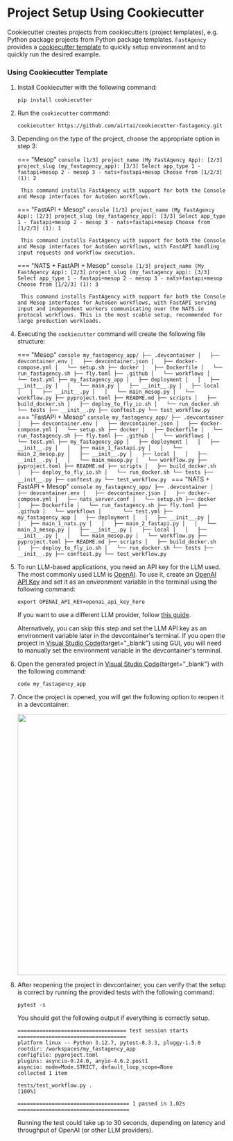 # Project Setup Using Cookiecutter

Cookiecutter creates projects from cookiecutters (project templates), e.g. Python package projects from Python package templates. `FastAgency` provides a [cookiecutter template](https://github.com/airtai/cookiecutter-fastagency) to quickly setup environment and to quickly run the desired example.

### Using Cookiecutter Template

1. Install Cookiecutter with the following command:
    ```console
    pip install cookiecutter
    ```

2. Run the `cookiecutter` command:
    ```console
    cookiecutter https://github.com/airtai/cookiecutter-fastagency.git
    ```

3. Depending on the type of the project, choose the appropriate option in step 3:

    === "Mesop"
        ```console
        [1/3] project_name (My FastAgency App):
        [2/3] project_slug (my_fastagency_app):
        [3/3] Select app_type
            1 - fastapi+mesop
            2 - mesop
            3 - nats+fastapi+mesop
            Choose from [1/2/3] (1): 2
        ```

        This command installs FastAgency with support for both the Console and Mesop interfaces for AutoGen workflows.

    === "FastAPI + Mesop"
        ```console
        [1/3] project_name (My FastAgency App):
        [2/3] project_slug (my_fastagency_app):
        [3/3] Select app_type
            1 - fastapi+mesop
            2 - mesop
            3 - nats+fastapi+mesop
            Choose from [1/2/3] (1): 1
        ```

        This command installs FastAgency with support for both the Console and Mesop interfaces for AutoGen workflows, with FastAPI handling input requests and workflow execution.

    === "NATS + FastAPI + Mesop"
        ```console
        [1/3] project_name (My FastAgency App):
        [2/3] project_slug (my_fastagency_app):
        [3/3] Select app_type
            1 - fastapi+mesop
            2 - mesop
            3 - nats+fastapi+mesop
            Choose from [1/2/3] (1): 3
        ```

        This command installs FastAgency with support for both the Console and Mesop interfaces for AutoGen workflows, with FastAPI serving input and independent workers communicating over the NATS.io protocol workflows. This is the most scable setup, recommended for large production workloads.

4. Executing the `cookiecutter` command will create the following file structure:

    === "Mesop"
        ```console
        my_fastagency_app/
        ├── .devcontainer
        │   ├── devcontainer.env
        │   ├── devcontainer.json
        │   ├── docker-compose.yml
        │   └── setup.sh
        ├── docker
        │   ├── Dockerfile
        │   └── run_fastagency.sh
        ├── fly.toml
        ├── .github
        │   └── workflows
        │       └── test.yml
        ├── my_fastagency_app
        │   ├── deployment
        │   │   ├── __init__.py
        │   │   └── main.py
        │   ├── __init__.py
        │   ├── local
        │   │   ├── __init__.py
        │   │   └── main_mesop.py
        │   └── workflow.py
        ├── pyproject.toml
        ├── README.md
        ├── scripts
        │   ├── build_docker.sh
        │   ├── deploy_to_fly_io.sh
        │   └── run_docker.sh
        └── tests
            ├── __init__.py
            ├── conftest.py
            └── test_workflow.py
        ```
    === "FastAPI + Mesop"
        ```console
        my_fastagency_app/
        ├── .devcontainer
        │   ├── devcontainer.env
        │   ├── devcontainer.json
        │   ├── docker-compose.yml
        │   └── setup.sh
        ├── docker
        │   ├── Dockerfile
        │   └── run_fastagency.sh
        ├── fly.toml
        ├── .github
        │   └── workflows
        │       └── test.yml
        ├── my_fastagency_app
        │   ├── deployment
        │   │   ├── __init__.py
        │   │   ├── main_1_fastapi.py
        │   │   └── main_2_mesop.py
        │   ├── __init__.py
        │   ├── local
        │   │   ├── __init__.py
        │   │   └── main_mesop.py
        │   └── workflow.py
        ├── pyproject.toml
        ├── README.md
        ├── scripts
        │   ├── build_docker.sh
        │   ├── deploy_to_fly_io.sh
        │   └── run_docker.sh
        └── tests
            ├── __init__.py
            ├── conftest.py
            └── test_workflow.py
        ```
    === "NATS + FastAPI + Mesop"
        ```console
        my_fastagency_app/
        ├── .devcontainer
        │   ├── devcontainer.env
        │   ├── devcontainer.json
        │   ├── docker-compose.yml
        │   ├── nats_server.conf
        │   └── setup.sh
        ├── docker
        │   ├── Dockerfile
        │   └── run_fastagency.sh
        ├── fly.toml
        ├── .github
        │   └── workflows
        │       └── test.yml
        ├── my_fastagency_app
        │   ├── deployment
        │   │   ├── __init__.py
        │   │   ├── main_1_nats.py
        │   │   ├── main_2_fastapi.py
        │   │   └── main_3_mesop.py
        │   ├── __init__.py
        │   ├── local
        │   │   ├── __init__.py
        │   │   └── main_mesop.py
        │   └── workflow.py
        ├── pyproject.toml
        ├── README.md
        ├── scripts
        │   ├── build_docker.sh
        │   ├── deploy_to_fly_io.sh
        │   └── run_docker.sh
        └── tests
            ├── __init__.py
            ├── conftest.py
            └── test_workflow.py
        ```

5. To run LLM-based applications, you need an API key for the LLM used. The most commonly used LLM is [OpenAI](https://platform.openai.com/docs/models). To use it, create an [OpenAI API Key](https://openai.com/index/openai-api/) and set it as an environment variable in the terminal using the following command:

    ```console
    export OPENAI_API_KEY=openai_api_key_here
    ```

    If you want to use a different LLM provider, follow [this guide](https://fastagency.ai/latest/user-guide/runtimes/autogen/using_non_openai_models/).

    Alternatively, you can skip this step and set the LLM API key as an environment variable later in the devcontainer's terminal. If you open the project in [Visual Studio Code](https://code.visualstudio.com/){target="_blank"} using GUI, you will need to manually set the environment variable in the devcontainer's terminal.

6. Open the generated project in [Visual Studio Code](https://code.visualstudio.com/){target="_blank"} with the following command:
    ```console
    code my_fastagency_app
    ```

7. Once the project is opened, you will get the following option to reopen it in a devcontainer:

    <img src="../getting-started/images/reopen-in-container.png" width="600" class="center">

8. After reopening the project in devcontainer, you can verify that the setup is correct by running the provided tests with the following command:

    ```console
    pytest -s
    ```

    You should get the following output if everything is correctly setup.
    ```console
    =================================== test session starts ===================================
    platform linux -- Python 3.12.7, pytest-8.3.3, pluggy-1.5.0
    rootdir: /workspaces/my_fastagency_app
    configfile: pyproject.toml
    plugins: asyncio-0.24.0, anyio-4.6.2.post1
    asyncio: mode=Mode.STRICT, default_loop_scope=None
    collected 1 item

    tests/test_workflow.py .                                                            [100%]

    ==================================== 1 passed in 1.02s ====================================
    ```

    Running the test could take up to 30 seconds, depending on latency and throughput of OpenAI (or other LLM providers).
